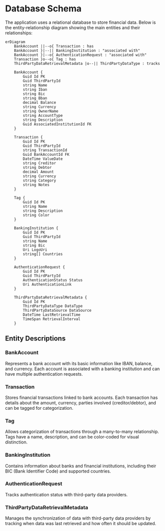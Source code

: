 # Database Schema

The application uses a relational database to store financial data. Below is the entity-relationship diagram showing the main entities and their relationships:

```mermaid
erDiagram
    BankAccount ||--o{ Transaction : has
    BankAccount }|--|| BankingInstitution : "associated with"
    BankAccount }|--o{ AuthenticationRequest : "associated with"
    Transaction }o--o{ Tag : has
    ThirdPartyDataRetrievalMetadata |o--|| ThirdPartyDataType : tracks

    BankAccount {
        Guid Id PK
        Guid ThirdPartyId
        string Name
        string Iban
        string Bic
        string Bban
        decimal Balance
        string Currency
        string OwnerName
        string AccountType
        string Description
        Guid AssociatedInstitutionId FK
    }

    Transaction {
        Guid Id PK
        Guid ThirdPartyId
        string TransactionId
        Guid BankAccountId FK
        DateTime ValueDate
        string Creditor
        string Debtor
        decimal Amount
        string Currency
        string Category
        string Notes
    }

    Tag {
        Guid Id PK
        string Name
        string Description
        string Color
    }

    BankingInstitution {
        Guid Id PK
        Guid ThirdPartyId
        string Name
        string Bic
        Uri LogoUri
        string[] Countries
    }

    AuthenticationRequest {
        Guid Id PK
        Guid ThirdPartyId
        AuthenticationStatus Status
        Uri AuthenticationLink
    }

    ThirdPartyDataRetrievalMetadata {
        Guid Id PK
        ThirdPartyDataType DataType
        ThirdPartyDataSource DataSource
        DateTime LastRetrievalTime
        TimeSpan RetrievalInterval
    }
```

## Entity Descriptions

### BankAccount

Represents a bank account with its basic information like IBAN, balance, and currency. Each account is associated with a banking institution and can have multiple authentication requests.

### Transaction

Stores financial transactions linked to bank accounts. Each transaction has details about the amount, currency, parties involved (creditor/debtor), and can be tagged for categorization.

### Tag

Allows categorization of transactions through a many-to-many relationship. Tags have a name, description, and can be color-coded for visual distinction.

### BankingInstitution

Contains information about banks and financial institutions, including their BIC (Bank Identifier Code) and supported countries.

### AuthenticationRequest

Tracks authentication status with third-party data providers.

### ThirdPartyDataRetrievalMetadata

Manages the synchronization of data with third-party data providers by tracking when data was last retrieved and how often it should be updated.
